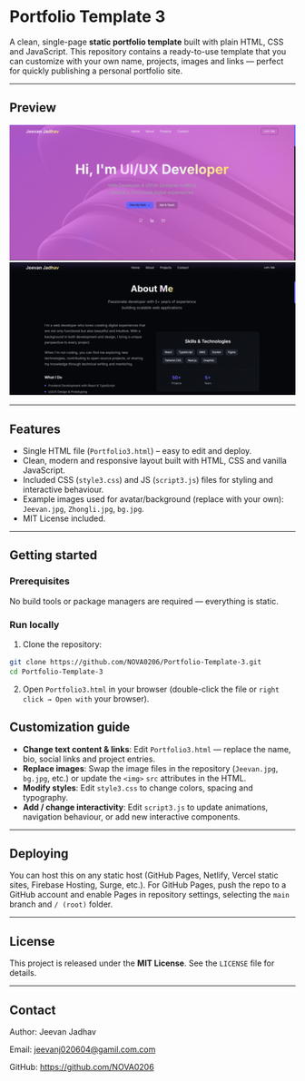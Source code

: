 # Portfolio Template 3

A clean, single-page **static portfolio template** built with plain HTML, CSS and JavaScript. This repository contains a ready-to-use template that you can customize with your own name, projects, images and links — perfect for quickly publishing a personal portfolio site.

---

## Preview

![Portfolio Preview 1](./Portfolio3.1.png)
![Portfolio Preview 2](./Portfolio3.2.png)


---

## Features

* Single HTML file (`Portfolio3.html`) – easy to edit and deploy.
* Clean, modern and responsive layout built with HTML, CSS and vanilla JavaScript.
* Included CSS (`style3.css`) and JS (`script3.js`) files for styling and interactive behaviour.
* Example images used for avatar/background (replace with your own): `Jeevan.jpg`, `Zhongli.jpg`, `bg.jpg`.
* MIT License included.

---

## Getting started

### Prerequisites

No build tools or package managers are required — everything is static.

### Run locally

1. Clone the repository:

```bash
git clone https://github.com/NOVA0206/Portfolio-Template-3.git
cd Portfolio-Template-3
```

2. Open `Portfolio3.html` in your browser (double-click the file or `right click → Open with` your browser).

## Customization guide

* **Change text content & links**: Edit `Portfolio3.html` — replace the name, bio, social links and project entries.
* **Replace images**: Swap the image files in the repository (`Jeevan.jpg`, `bg.jpg`, etc.) or update the `<img>` `src` attributes in the HTML.
* **Modify styles**: Edit `style3.css` to change colors, spacing and typography.
* **Add / change interactivity**: Edit `script3.js` to update animations, navigation behaviour, or add new interactive components.

---

## Deploying

You can host this on any static host (GitHub Pages, Netlify, Vercel static sites, Firebase Hosting, Surge, etc.). For GitHub Pages, push the repo to a GitHub account and enable Pages in repository settings, selecting the `main` branch and `/ (root)` folder.

---

## License

This project is released under the **MIT License**. See the `LICENSE` file for details.

---

## Contact
Author: Jeevan Jadhav

Email: jeevanj020604@gamil.com.com

GitHub: https://github.com/NOVA0206
